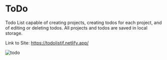 # ToDo

Todo List capable of creating projects, creating todos for each project, and of editing or deleting todos. All projects and todos are saved in local storage.

Link to Site: https://todolistjf.netlify.app/

![todo](https://github.com/JohnFuhrm12/ToDo/assets/61069716/d8e6e196-ea26-424f-9b0d-ebec0bd1b549)
